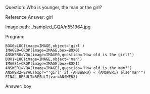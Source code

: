 Question: Who is younger, the man or the girl?

Reference Answer: girl

Image path: ./sampled_GQA/n551964.jpg

Program:

```
BOX0=LOC(image=IMAGE,object='girl')
IMAGE0=CROP(image=IMAGE,box=BOX0)
ANSWER0=VQA(image=IMAGE0,question='How old is the girl?')
BOX1=LOC(image=IMAGE,object='man')
IMAGE1=CROP(image=IMAGE,box=BOX1)
ANSWER1=VQA(image=IMAGE1,question='How old is the man?')
ANSWER2=EVAL(expr="'girl' if {ANSWER0} < {ANSWER1} else'man'")
FINAL_RESULT=RESULT(var=ANSWER2)
```
Answer: boy

